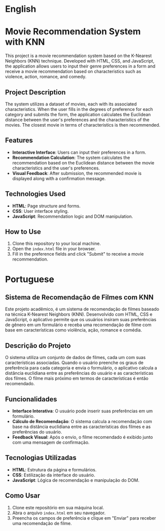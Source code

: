 # English

# Movie Recommendation System with KNN

This project is a movie recommendation system based on the K-Nearest Neighbors (KNN) technique. Developed with HTML, CSS, and JavaScript, the application allows users to input their genre preferences in a form and receive a movie recommendation based on characteristics such as violence, action, romance, and comedy.

## Project Description

The system utilizes a dataset of movies, each with its associated characteristics. When the user fills in the degrees of preference for each category and submits the form, the application calculates the Euclidean distance between the user's preferences and the characteristics of the movies. The closest movie in terms of characteristics is then recommended.

## Features

- **Interactive Interface**: Users can input their preferences in a form.
- **Recommendation Calculation**: The system calculates the recommendation based on the Euclidean distance between the movie characteristics and the user's preferences.
- **Visual Feedback**: After submission, the recommended movie is displayed along with a confirmation message.

## Technologies Used

- **HTML**: Page structure and forms.
- **CSS**: User interface styling.
- **JavaScript**: Recommendation logic and DOM manipulation.

## How to Use

1. Clone this repository to your local machine.
2. Open the `index.html` file in your browser.
3. Fill in the preference fields and click "Submit" to receive a movie recommendation.

# Portuguese

## Sistema de Recomendação de Filmes com KNN

Este projeto acadêmico, é um sistema de recomendação de filmes baseado na técnica K-Nearest Neighbors (KNN). Desenvolvido com HTML, CSS e JavaScript, o aplicativo permite que os usuários insiram suas preferências de gênero em um formulário e receba uma recomendação de filme com base em características como violência, ação, romance e comédia.

## Descrição do Projeto

O sistema utiliza um conjunto de dados de filmes, cada um com suas características associadas. Quando o usuário preenche os graus de preferência para cada categoria e envia o formulário, o aplicativo calcula a distância euclidiana entre as preferências do usuário e as características dos filmes. O filme mais próximo em termos de características é então recomendado.

## Funcionalidades

- **Interface Interativa**: O usuário pode inserir suas preferências em um formulário.
- **Cálculo de Recomendação**: O sistema calcula a recomendação com base na distância euclidiana entre as características dos filmes e as preferências do usuário.
- **Feedback Visual**: Após o envio, o filme recomendado é exibido junto com uma mensagem de confirmação.

## Tecnologias Utilizadas

- **HTML**: Estrutura da página e formulários.
- **CSS**: Estilização da interface do usuário.
- **JavaScript**: Lógica de recomendação e manipulação do DOM.

## Como Usar

1. Clone este repositório em sua máquina local.
2. Abra o arquivo `index.html` em seu navegador.
3. Preencha os campos de preferência e clique em "Enviar" para receber uma recomendação de filme.
